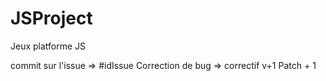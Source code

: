 # JSProject
Jeux platforme JS 

commit sur l'issue => #idIssue
Correction de bug => correctif v+1
Patch + 1
